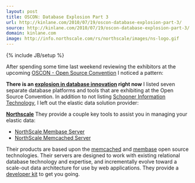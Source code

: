 ```yaml
---
layout: post
title: OSCON: Database Explosion Part 3
url: http://kinlane.com/2010/07/19/oscon-database-explosion-part-3/
source: http://kinlane.com/2010/07/19/oscon-database-explosion-part-3/
domain: kinlane.com
image: http://info.northscale.com/rs/northscale/images/ns-logo.gif
---
```

{% include JB/setup %}

<p>
     <img class="c1" title="Schooner Information Technology" src="http://info.northscale.com/rs/northscale/images/ns-logo.gif" alt="" align="right" />After spending some time last weekend reviewing the exhibitors at the upcoming <a href="http://www.oscon.com/oscon2010/" target="_blank">OSCON - Open Source Convention</a> I noticed a pattern:
</p>
<p class="c2">
     <strong>There is an <a href="http://www.kinlane.com/2010/07/open-source-database-explosion/">explosion in database innovation</a> right now</strong> I listed seven separate database platforms and tools that are exhibiting at the Open Source Convention. In addition to not listing <a href="http://www.kinlane.com/2010/07/oscon-database-explosion-part-2/">Schooner Information Technology</a>, I left out the elastic data solution provider:
</p>
<p class="c2">
     <a href="http://www.northscale.com/" target="_blank"><strong>Northscale</strong></a> They provide a couple key tools to assist you in managing your elastic data:
</p>
<ul class="mainlist">
     <li>
          <a href="http://info.northscale.com/membase-beta-download.html" target="_blank">NorthScale Membase Server</a>
     </li>
     <li>
          <a href="http://info.northscale.com/Memcached.html" target="_blank">NorthScale Memcached Server</a>
     </li>
</ul>
<p>
     Their products are based upon the <a href="http://memcached.org/" target="_blank">memcached</a> and <a href="http://www.membase.org/" target="_blank">membase</a> open source technologies. Their servers are designed to work with existing relational database technology and expertise, and incrementally evolve toward a scale-out data architecture for use by web applications. They provide a <a href="http://info.northscale.com/Devkit.html" target="_blank">developer kit</a> to get you going.
</p>